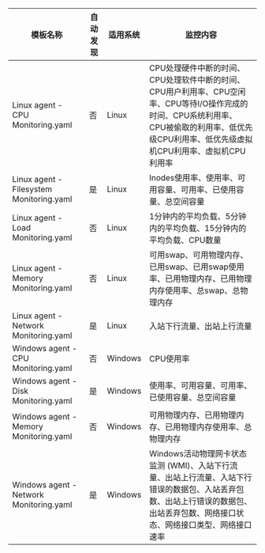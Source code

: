 

| 模板名称               | 自动发现 | 适用系统                | 监控内容  |
|------------------------|--|------------------------|-----------------------------|
| Linux agent - CPU Monitoring.yaml | 否 | Linux | CPU处理硬件中断的时间、CPU处理软件中断的时间、CPU用户利用率、CPU空闲率、CPU等待I/O操作完成的时间、CPU系统利用率、CPU被偷取的利用率、低优先级CPU利用率、低优先级虚拟机CPU利用率、虚拟机CPU利用率 |
| Linux agent - Filesystem Monitoring.yaml | 是 | Linux | Inodes使用率、使用率、可用容量、可用率、已使用容量、总空间容量 |
| Linux agent - Load Monitoring.yaml | 否 | Linux | 1分钟内的平均负载、5分钟内的平均负载、15分钟内的平均负载、CPU数量 |
| Linux agent - Memory Monitoring.yaml | 否 | Linux | 可用swap、可用物理内存、已用swap、已用swap使用率、已用物理内存、已用物理内存使用率、总swap、总物理内存 |
| Linux agent - Network Monitoring.yaml | 是 | Linux | 入站下行流量、出站上行流量 |
| Windows agent - CPU Monitoring.yaml | 否 | Windows | CPU使用率 |
| Windows agent - Disk Monitoring.yaml | 是 | Windows | 使用率、可用容量、可用率、已使用容量、总空间容量 |
| Windows agent - Memory Monitoring.yaml | 否 | Windows | 可用物理内存、已用物理内存、已用物理内存使用率、总物理内存 |
| Windows agent - Network Monitoring.yaml | 是 | Windows | Windows活动物理网卡状态监测 (WMI)、入站下行流量、出站上行流量、入站下行错误的数据包、入站丢弃包数、出站上行错误的数据包、出站丢弃包数、网络接口状态、网络接口类型、网络接口速率 |
